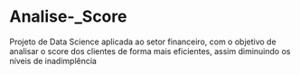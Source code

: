 # Analise-_Score
Projeto de Data Science aplicada ao setor financeiro, com o objetivo de analisar o score dos clientes de forma mais eficientes, assim diminuindo os níveis de inadimplência
